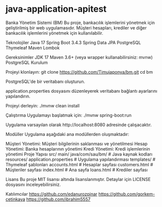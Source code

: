 # java-application-apitest


Banka Yönetim Sistemi (BM)
Bu proje, bankacılık işlemlerini yönetmek için geliştirilmiş bir web uygulamasıdır. Müşteri hesapları, krediler ve diğer bankacılık işlemlerini yönetmek için kullanılabilir.

Teknolojiler
Java 17
Spring Boot 3.4.3
Spring Data JPA
PostgreSQL
Thymeleaf
Maven
Lombok

Gereksinimler
JDK 17
Maven 3.6+ (veya wrapper kullanabilirsiniz: mvnw)
PostgreSQL
Kurulum

Projeyi klonlayın:
git clone https://github.com/Timujaponya/bm.git
cd bm

PostgreSQL'de bir veritabanı oluşturun.

application.properties dosyasını düzenleyerek veritabanı bağlantı ayarlarını yapılandırın.

Projeyi derleyin:
./mvnw clean install

Çalıştırma
Uygulamayı başlatmak için:
./mvnw spring-boot:run

Uygulama varsayılan olarak http://localhost:8080 adresinde çalışacaktır.

Modüller
Uygulama aşağıdaki ana modüllerden oluşmaktadır:

Müşteri Yönetimi: Müşteri bilgilerinin saklanması ve yönetilmesi
Hesap Yönetimi: Banka hesaplarının yönetimi
Kredi Yönetimi: Kredi işlemlerinin yönetimi
Proje Yapısı
src/
  main/
    java/com/sau/bm/       # Java kaynak kodları
    resources/
      application.properties  # Uygulama yapılandırması
      templates/              # Thymeleaf şablonları
        accounts.html         # Hesaplar sayfası
        customers.html        # Müşteriler sayfası
        index.html            # Ana sayfa
        loans.html            # Krediler sayfası

Lisans
Bu proje MIT lisansı altında lisanslanmıştır. Detaylar için LICENSE dosyasını inceleyebilirsiniz.

Katılımcılar
https://github.com/edanurozpinar
https://github.com/gorkem-cetinkaya
https://github.com/ibrahim5557
